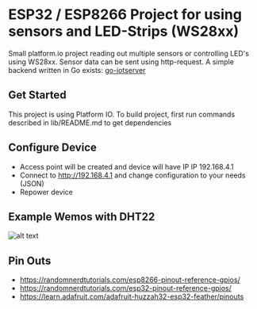 # ESP32 / ESP8266 Project for using sensors and LED-Strips (WS28xx)
Small platform.io project reading out multiple sensors or controlling LED's using WS28xx.
Sensor data can be sent using http-request. A simple backend written in Go exists:
[go-iotserver](https://github.com/pat-rohn/go-iotedge)


## Get Started
This project is using Platform IO. To build project, first run commands described in lib/README.md to get dependencies

## Configure Device
- Access point will be created and device will have IP IP 192.168.4.1
- Connect to http://192.168.4.1 and change configuration to your needs (JSON)
- Repower device

## Example Wemos with DHT22
![alt text](https://raw.githubusercontent.com/pat-rohn/wemos-d1-lite/main/wemosd1dht22.png)

## Pin Outs
- https://randomnerdtutorials.com/esp8266-pinout-reference-gpios/
- https://randomnerdtutorials.com/esp32-pinout-reference-gpios/
- https://learn.adafruit.com/adafruit-huzzah32-esp32-feather/pinouts
